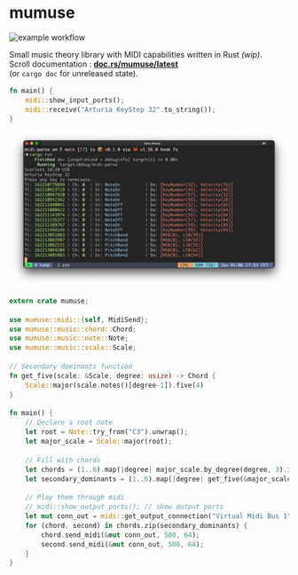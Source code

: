# mumuse

![example workflow](https://github.com/alelouis/mumuse/actions/workflows/rust.yml/badge.svg)

Small music theory library with MIDI capabilities written in Rust *(wip)*.  
Scroll documentation : [**doc.rs/mumuse/latest**](https://docs.rs/mumuse/latest/mumuse/)  
(or `cargo doc` for unreleased state).
```rust 
fn main() {
    midi::show_input_ports();
    midi::receive("Arturia KeyStep 32".to_string());
}
```

<p align="center">
  <img width="1000" src="capture.png">
</p>

```rust 
extern crate mumuse;

use mumuse::midi::{self, MidiSend};
use mumuse::music::chord::Chord;
use mumuse::music::note::Note;
use mumuse::music::scale::Scale;

// Secondary dominants function
fn get_five(scale: &Scale, degree: usize) -> Chord {
    Scale::major(scale.notes()[degree-1]).five(4)
}

fn main() {
    // Declare a root note
    let root = Note::try_from("C3").unwrap();
    let major_scale = Scale::major(root);

    // Fill with chords
    let chords = (1..6).map(|degree| major_scale.by_degree(degree, 3).invert(2));
    let secondary_dominants = (1..6).map(|degree| get_five(&major_scale, degree+1));

    // Play them through midi
    // midi::show_output_ports(); // show output ports
    let mut conn_out = midi::get_output_connection("Virtual Midi Bus 1".to_string());
    for (chord, second) in chords.zip(secondary_dominants) {
        chord.send_midi(&mut conn_out, 500, 64);
        second.send_midi(&mut conn_out, 500, 64);
    }
}
```
